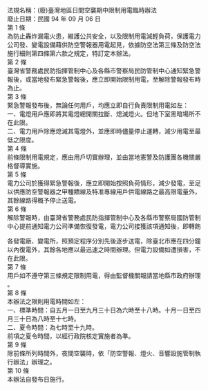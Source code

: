 法規名稱：(廢)臺灣地區日間空襲期中限制用電臨時辦法  
廢止日期：民國 94 年 09 月 06 日  
第 1 條  
為防止轟炸漏電火患，維護公共安全，以及限制用電減輕負荷，保護電力  
公司發、變電設備藉供防空警報器用電起見，依據防空法第三條及防空法  
施行細則第四條第六款之規定，特訂定本辦法。  
第 2 條  
臺灣省警務處民防指揮管制中心及各縣市警察局民防管制中心通知緊急警  
報後，或當地發布緊急警報後，應立即開始限制用電，至解除警報發布時  
為止。  
第 3 條  
緊急警報發布後，無論任何用戶，均應立即自行負責限制用電如左：  
一、電燈用戶應即將其電燈總開關拉斷、熄滅燈火。但地下室黑暗場所不  
在此限。  
二、電力用戶除應熄滅其電燈外，並應即時儘量停止運轉，減少用電至最  
低之限度。  
第 4 條  
前條限制用電規定，應由用戶切實辦理，並由當地憲警及防護團各機關嚴  
格督導實施。  
第 5 條  
電力公司於獲得緊急警報後，應立即開始按照負荷情形，減少發電，至足  
以供應防空警報器之甲種饋線及特准專線用戶供電線路之最高限電量外，  
其餘線路得概予停止送電。  
第 6 條  
解除警報時，由臺灣省警務處民防指揮管制中心及各縣市警察局國防管制  
中心提前通知電力公司準備恢復發電，電力公司接獲該項通知後，即轉飭  


各發電廠、變電所，照預定程序分別先後逐步送電，除臺北市應在四分鐘  
以內復電外，其餘各地應以最迅速之時間辦理。但電力設備如遭損害，不  
在此限。  
第 7 條  
用戶如不遵守第三條規定限制用電，得由監督機關報請當地縣市政府辦理  
。  
第 8 條  
本辦法之限則用電時間如左：  
一、標準時間：自五月一日至九月三十日為六時至十八時。十月一日至四  
月三十日為八時至十七時。  
二、夏令時間：為七時至十九時。  
前項之夏令時間，以經行政院核定實施者為準。  
第 9 條  
除前條所列時間外，夜間空襲時，依「防空警報、燈火、音響設施管制執  
行辦法」辦理之。  
第 10 條  
本辦法自發布日施行。  


